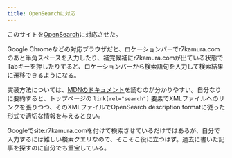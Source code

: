```yaml
---
title: OpenSearchに対応
---
```


このサイトを[OpenSearch](https://ja.wikipedia.org/wiki/OpenSearch)に対応させた。

Google Chromeなどの対応ブラウザだと、ロケーションバーでr7kamura.comのあと半角スペースを入力したり、補完候補にr7kamura.comが出ている状態でTabキーを押したりすると、ロケーションバーから検索語句を入力して検索結果に遷移できるようになる。

実装方法については、[MDNのドキュメント](https://developer.mozilla.org/en-US/docs/Web/OpenSearch)を読むのが分かりやすい。自分なりに要約すると、トップページの `link[rel="search"]` 要素でXMLファイルへのリンクを張りつつ、そのXMLファイルでOpenSearch description formatに従った形式で適切な情報を与えると良い。

Googleでsite:r7kamura.comを付けて検索させているだけではあるが、自分で入力するには難しい検索クエリなので、そこそこ役に立つはず。過去に書いた記事を探すのに自分でも重宝している。
